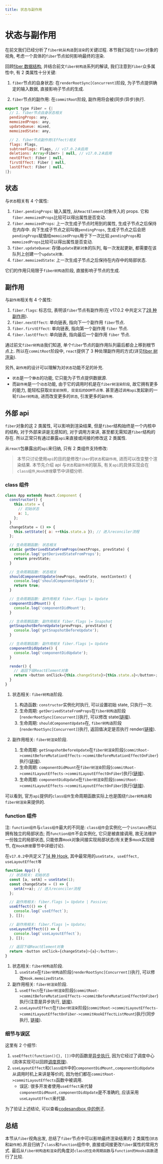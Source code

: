 ```yaml
---
title: 状态与副作用
---
```


# 状态与副作用

在前文我们已经分析了`fiber树`从`构造`到`渲染`的关键过程. 本节我们站在`fiber`对象的视角, 考虑一个具体的`fiber`节点如何影响最终的渲染.

回顾[fiber 数据结构](https://github.com/facebook/react/blob/v17.0.2/packages/react-reconciler/src/ReactInternalTypes.js#L47-L174), 并结合前文`fiber树构造`系列的解读, 我们注意到`fiber`众多属性中, 有 2 类属性十分关键:

1. `fiber`节点的自身状态: 在`renderRootSync[Concurrent]`阶段, 为子节点提供确定的输入数据, 直接影响子节点的生成.

2. `fiber`节点的副作用: 在`commitRoot`阶段, 副作用将会被(同步/异步)执行.

```js
export type Fiber = {|
  // 1. fiber节点自身状态相关
  pendingProps: any,
  memoizedProps: any,
  updateQueue: mixed,
  memoizedState: any,

  // 2. fiber节点副作用(Effect)相关
  flags: Flags,
  subtreeFlags: Flags, // v17.0.2未启用
  deletions: Array<Fiber> | null, // v17.0.2未启用
  nextEffect: Fiber | null,
  firstEffect: Fiber | null,
  lastEffect: Fiber | null,
|};
```

## 状态

与`状态`相关有 4 个属性:

1. `fiber.pendingProps`: 输入属性, 从`ReactElement`对象传入的 props. 它和`fiber.memoizedProps`比较可以得出属性是否变动.
2. `fiber.memoizedProps`: 上一次生成子节点时用到的属性, 生成子节点之后保持在内存中. 向下生成子节点之前叫做`pendingProps`, 生成子节点之后会把`pendingProps`赋值给`memoizedProps`用于下一次比较.`pendingProps`和`memoizedProps`比较可以得出属性是否变动.
3. `fiber.updateQueue`: 存储`update更新对象`的队列, 每一次发起更新, 都需要在该队列上创建一个`update对象`.
4. `fiber.memoizedState`: 上一次生成子节点之后保持在内存中的局部状态.

它们的作用只局限于`fiber树构造`阶段, 直接影响子节点的生成.

## 副作用

与`副作用`相关有 4 个属性:

1. `fiber.flags`: 标志位, 表明该`fiber`节点有副作用(在 v17.0.2 中共定义了[28 种副作用](https://github.com/facebook/react/blob/v17.0.2/packages/react-reconciler/src/ReactFiberFlags.js#L13)).
2. `fiber.nextEffect`: 单向链表, 指向下一个副作用 `fiber`节点.
3. `fiber.firstEffect`: 单向链表, 指向第一个副作用 `fiber` 节点.
4. `fiber.lastEffect`: 单向链表, 指向最后一个副作用 `fiber` 节点.

通过前文`fiber树构造`我们知道, 单个`fiber`节点的副作用队列最后都会上移到根节点上. 所以在`commitRoot`阶段中, `react`提供了 3 种处理副作用的方式(详见[fiber 树渲染](./fibertree-commit.md#渲染)).

另外, `副作用`的设计可以理解为对`状态`功能不足的补充.

- `状态`是一个`静态`的功能, 它只能为子节点提供数据源.
- 而`副作用`是一个`动态`功能, 由于它的调用时机是在`fiber树渲染阶段`, 故它拥有更多的能力, 能轻松获取`突变前快照, 突变后的DOM节点等`. 甚至通过`调用api`发起新的一轮`fiber树构造`, 进而改变更多的`状态`, 引发更多的`副作用`.

## 外部 api

`fiber`对象的这 2 类属性, 可以影响到渲染结果, 但是`fiber`结构始终是一个内核中的结构, 对于外部来讲是无感知的, 对于调用方来讲, 甚至都无需知道`fiber`结构的存在. 所以正常只有通过暴露`api`来直接或间接的修改这 2 类属性.

从`react`包暴露出的`api`来归纳, 只有 2 类组件支持修改:

> 本节只讨论使用`api`的目的是修改`fiber`的`状态`和`副作用`, 进而可以改变整个渲染结果. 本节先介绍 api 与`状态`和`副作用`的联系, 有关`api`的具体实现会在`class组件`,`Hook原理`章节中详细分析.

### class 组件

```js
class App extends React.Component {
  constructor() {
    this.state = {
      // 初始状态
      a: 1,
    };
  }
  changeState = () => {
    this.setState({ a: ++this.state.a }); // 进入reconciler流程
  };

  // 生命周期函数: 状态相关
  static getDerivedStateFromProps(nextProps, prevState) {
    console.log('getDerivedStateFromProps');
    return prevState;
  }

  // 生命周期函数: 状态相关
  shouldComponentUpdate(newProps, newState, nextContext) {
    console.log('shouldComponentUpdate');
    return true;
  }

  // 生命周期函数: 副作用相关 fiber.flags |= Update
  componentDidMount() {
    console.log('componentDidMount');
  }

  // 生命周期函数: 副作用相关 fiber.flags |= Snapshot
  getSnapshotBeforeUpdate(prevProps, prevState) {
    console.log('getSnapshotBeforeUpdate');
  }

  // 生命周期函数: 副作用相关 fiber.flags |= Update
  componentDidUpdate() {
    console.log('componentDidUpdate');
  }

  render() {
    // 返回下级ReactElement对象
    return <button onClick={this.changeState}>{this.state.a}</button>;
  }
}
```

1. 状态相关: `fiber树构造`阶段.

   1. 构造函数: `constructor`实例化时执行, 可以设置初始 state, 只执行一次.
   2. 生命周期: `getDerivedStateFromProps`在`fiber树构造`阶段(`renderRootSync[Concurrent]`)执行, 可以修改 state([链接](https://github.com/facebook/react/blob/v17.0.2/packages/react-reconciler/src/ReactFiberClassComponent.old.js#L867-L875)).
   3. 生命周期: `shouldComponentUpdate`在, `fiber树构造`阶段(`renderRootSync[Concurrent]`)执行, 返回值决定是否执行 render([链接](https://github.com/facebook/react/blob/v17.0.2/packages/react-reconciler/src/ReactFiberClassComponent.old.js#L1135-L1143)).

2. 副作用相关: `fiber树渲染`阶段.
   1. 生命周期: `getSnapshotBeforeUpdate`在`fiber树渲染`阶段(`commitRoot->commitBeforeMutationEffects->commitBeforeMutationEffectOnFiber`)执行([链接](https://github.com/facebook/react/blob/v17.0.2/packages/react-reconciler/src/ReactFiberCommitWork.old.js#L264)).
   2. 生命周期: `componentDidMount`在`fiber树渲染`阶段(`commitRoot->commitLayoutEffects->commitLayoutEffectOnFiber`)执行([链接](https://github.com/facebook/react/blob/v17.0.2/packages/react-reconciler/src/ReactFiberCommitWork.old.js#L533)).
   3. 生命周期: `componentDidUpdate`在`fiber树渲染`阶段(`commitRoot->commitLayoutEffects->commitLayoutEffectOnFiber`)执行([链接](https://github.com/facebook/react/blob/v17.0.2/packages/react-reconciler/src/ReactFiberCommitWork.old.js#L587)).

可以看到, 官方`api`提供的`class组件`生命周期函数实际上也是围绕`fiber树构造`和`fiber树渲染`来提供的.

### function 组件

注: `function组件`与`class组件`最大的不同是: `class组件`会实例化一个`instance`所以拥有独立的局部状态; 而`function组件`不会实例化, 它只是被直接调用, 故无法维护一份独立的局部状态, 只能依靠`Hook`对象间接实现局部状态(有关更多`Hook`实现细节, 在`Hook原理`章节中详细讨论).

在`v17.0.2`中共定义了[14 种 Hook](https://github.com/facebook/react/blob/v17.0.2/packages/react-reconciler/src/ReactFiberHooks.old.js#L111-L125), 其中最常用的`useState, useEffect, useLayoutEffect等`

```js
function App() {
  // 状态相关: 初始状态
  const [a, setA] = useState(1);
  const changeState = () => {
    setA(++a); // 进入reconciler流程
  };

  // 副作用相关: fiber.flags |= Update | Passive;
  useEffect(() => {
    console.log(`useEffect`);
  }, []);

  // 副作用相关: fiber.flags |= Update;
  useLayoutEffect(() => {
    console.log(`useLayoutEffect`);
  }, []);

  // 返回下级ReactElement对象
  return <button onClick={changeState}>{a}</button>;
}
```

1. 状态相关: `fiber树构造`阶段.
   1. `useState`在`fiber树构造`阶段(`renderRootSync[Concurrent]`)执行, 可以修改`Hook.memoizedState`.
2. 副作用相关: `fiber树渲染`阶段.
   1. `useEffect`在`fiber树渲染`阶段(`commitRoot->commitBeforeMutationEffects->commitBeforeMutationEffectOnFiber`)执行(注意是异步执行, [链接](https://github.com/facebook/react/blob/v17.0.2/packages/react-reconciler/src/ReactFiberWorkLoop.old.js#L2290-L2295)).
   2. `useLayoutEffect`在`fiber树渲染`阶段(`commitRoot->commitLayoutEffects->commitLayoutEffectOnFiber->commitHookEffectListMount`)执行(同步执行, [链接](https://github.com/facebook/react/blob/v17.0.2/packages/react-reconciler/src/ReactFiberCommitWork.old.js#L481)).

### 细节与误区

这里有 2 个细节:

1. `useEffect(function(){}, [])`中的函数是[异步执行](https://github.com/facebook/react/blob/v17.0.2/packages/react-reconciler/src/ReactFiberWorkLoop.old.js#L2290-L2295), 因为它经过了调度中心(具体实现可以回顾[调度原理](./scheduler.md)).
2. `useLayoutEffect`和`Class组件`中的`componentDidMount,componentDidUpdate`从调用时机上来讲是等价的, 因为他们都在`commitRoot->commitLayoutEffects`函数中被调用.
   - 误区: 很多开发者使用`useEffect`来代替`componentDidMount,componentDidUpdate`是不准确的, 应该采用`useLayoutEffect`来代替.

为了验证上述结论, 可以查看[codesandbox 中的例子](https://codesandbox.io/s/fervent-napier-1ysb5).

## 总结

本节从`fiber`视角出发, 总结了`fiber`节点中可以影响最终渲染结果的 2 类属性(`状态`和`副作用`).并且归纳了`class`和`function`组件中, 直接或间接更改`fiber`属性的常用方式. 最后从`fiber树构造和渲染`的角度对`class的生命周期函数`与`function的Hooks函数`进行了比较.

